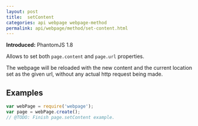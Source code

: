 ```yaml
---
layout: post
title:  setContent
categories: api webpage webpage-method
permalink: api/webpage/method/set-content.html
---
```


**Introduced:** PhantomJS 1.8

Allows to set both `page.content` and `page.url` properties.

The webpage will be reloaded with the new content and the current location set as the given url, without any actual http request being made.

## Examples

```javascript
var webPage = require('webpage');
var page = webPage.create();
// @TODO: Finish page.setContent example.
```








